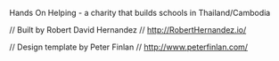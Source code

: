 Hands On Helping - a charity that builds schools in Thailand/Cambodia


// Built by Robert David Hernandez
// http://RobertHernandez.io/

// Design template by Peter Finlan
// http://www.peterfinlan.com/
